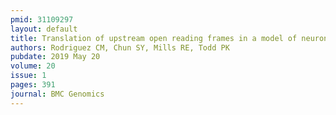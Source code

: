 ```yaml
---
pmid: 31109297
layout: default
title: Translation of upstream open reading frames in a model of neuronal differentiation.
authors: Rodriguez CM, Chun SY, Mills RE, Todd PK
pubdate: 2019 May 20
volume: 20
issue: 1
pages: 391
journal: BMC Genomics
---
```


